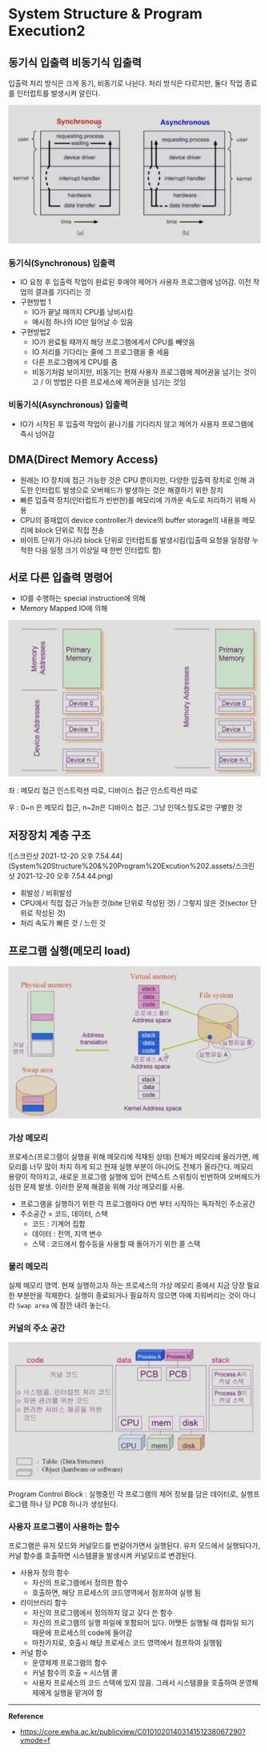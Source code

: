 # System Structure & Program Execution2



## 동기식 입출력 비동기식 입출력

입출력 처리 방식은 크게 동기, 비동기로 나뉜다. 처리 방식은 다르지만, 둘다 작업 종료를 인터럽트를 발생시켜 알린다.

![image-20211220193954623](System%20Structure%20&%20Program%20Excution%202.assets/image-20211220193954623.png)

### 동기식(Synchronous) 입출력

- IO 요청 후 입출력 작업이 완료된 후에야 제어가 사용자 프로그램에 넘어감. 이전 작업의 결과를 기다리는 것
- 구현방법 1
  - IO가 끝날 때까지 CPU를 낭비시킴
  - 매시점 하나의 IO만 일어날 수 있음
- 구현방법2
  - IO가 완료될 때까지 해당 프로그램에게서 CPU를 빼앗음
  - IO 처리를 기다리는 줄에 그 프로그램을 줄 세움
  - 다른 프로그램에게 CPU를 줌
  - 비동기처럼 보이지만, 비동기는 현재 사용자 프로그램에 제어권을 넘기는 것이고 / 이 방법은 다른 프로세스에 제어권을 넘기는 것임



### 비동기식(Asynchronous) 입출력

- IO가 시작된 후 입출력 작업이 끝나기를 기다리지 않고 제어가 사용자 프로그램에 즉시 넘어감





## DMA(Direct Memory Access)

- 원래는 IO 장치에 접근 가능한 것은 CPU 뿐이지만, 다양한 입출력 장치로 인해 과도한 인터럽트 발생으로 오버헤드가 발생하는 것은 해결하기 위한 장치
- 빠른 입출력 장치(인터럽트가 빈번한)를 메모리에 가까운 속도로 처리하기 위해 사용
- CPU의 중재없이 device controller가 device의 buffer storage의 내용을 메모리에 block 단위로 직접 전송
- 바이트 단위가 아니라 block 단위로 인터럽트를 발생시킴(입출력 요청을 일정량 누적한 다음 일정 크기 이상일 때 한번 인터럽트 함)





## 서로 다른 입출력 명령어

- IO를 수행하는 special instruction에 의해
- Memory Mapped IO에 의해

![image-20211220195300673](System%20Structure%20&%20Program%20Excution%202.assets/image-20211220195300673.png)

좌 : 메모리 접근 인스트럭션 따로, 디바이스 접근 인스트럭션 따로

우 : 0~n 은 메모리 접근, n~2n은 디바이스 접근. 그냥 인덱스정도로만 구별한 것





## 저장장치 계층 구조

![스크린샷 2021-12-20 오후 7.54.44](System%20Structure%20&%20Program%20Excution%202.assets/스크린샷 2021-12-20 오후 7.54.44.png)

- 휘발성 / 비휘발성
- CPU에서 직접 접근 가능한 것(bite 단위로 작성된 것) / 그렇지 않은 것(sector 단위로 작성된 것)
- 처리 속도가 빠른 것 / 느린 것



## 프로그램 실행(메모리 load)

![image-20211220195907905](System%20Structure%20&%20Program%20Excution%202.assets/image-20211220195907905.png)



### 가상 메모리

프로세스(프로그램이 실행을 위해 메모리에 적재된 상태) 전체가 메모리에 올라가면, 메모리를 너무 많이 차지 하게 되고 현재 실행 부분이 아니어도 전체가 올라간다. 메모리 용량이 작아지고, 새로운 프로그램 실행에 있어 컨텍스트 스위칭이 빈번하여 오버헤드가 심한 문제 발생. 이러한 문제 해결을 위해 가상 메모리를 사용.

- 프로그램을 실행하기 위한 각 프로그램마다 0번 부터 시작하는 독자적인 주소공간
- 주소공간 = 코드, 데이터, 스택
  - 코드 : 기계어 집합
  - 데이터 : 전역, 지역 변수
  - 스택 : 코드에서 함수등을 사용할 때 돌아가기 위한 콜 스택



### 물리 메모리

실제 메모리 영역. 현재 실행하고자 하는 프로세스의 가상 메모리 중에서 지금 당장 필요한 부분만을 적재한다. 실행이 종료되거나 필요하지 않으면 아예 지워버리는 것이 아니라 `Swap area` 에 잠깐 내려 놓는다.



### 커널의 주소 공간

![image-20211220201202147](System%20Structure%20&%20Program%20Excution%202.assets/image-20211220201202147.png)

Program Control Block : 실행중인 각 프로그램의 제어 정보를 담은 데이터로, 실행프로그램 하나 당 PCB 하나가 생성된다.



### 사용자 프로그램이 사용하는 함수

프로그램은 유저 모드와 커널모드를 번갈아가면서 실행된다. 유저 모드에서 실행되다가, 커널 함수를 호출하면 시스템콜을 발생시켜 커널모드로 변경된다.

- 사용자 정의 함수
  - 자신의 프로그램에서 정의한 함수
  - 호출하면, 해당 프로세스의 코드영역에서 점프하여 실행 됨
- 라이브러리 함수
  - 자신의 프로그램에서 정의하지 않고 갖다 쓴 함수
  - 자신의 프로그램의 실행 파일에 포함되어 있다. 어쨋든 실행될 때 컴파일 되기 때문에 프로세스의 code에 들어감
  - 마찬가지로, 호출시 해당 프로세스 코드 영역에서 점프하여 실행됨
- 커널 함수
  - 운영체제 프로그램의 함수
  - 커널 함수의 호출  = 시스템 콜
  - 사용자 프로세스의 코드 스택에 있지 않음. 그래서 시스템콜을 호출하여 운영체제에게 실행을 맡겨야 함



____

**Reference**

- https://core.ewha.ac.kr/publicview/C0101020140314151238067290?vmode=f
